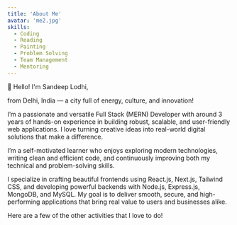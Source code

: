 ```yaml
---
title: 'About Me'
avatar: 'me2.jpg'
skills:
  - Coding
  - Reading
  - Painting
  - Problem Solving
  - Team Management
  - Mentoring
---
```


👋 Hello! I'm Sandeep Lodhi,

from Delhi, India — a city full of energy, culture, and innovation!

I’m a passionate and versatile Full Stack (MERN) Developer with around 3 years of hands-on experience in building robust, scalable, and user-friendly web applications. I love turning creative ideas into real-world digital solutions that make a difference.

I’m a self-motivated learner who enjoys exploring modern technologies, writing clean and efficient code, and continuously improving both my technical and problem-solving skills.

I specialize in crafting beautiful frontends using React.js, Next.js, Tailwind CSS, and developing powerful backends with Node.js, Express.js, MongoDB, and MySQL. My goal is to deliver smooth, secure, and high-performing applications that bring real value to users and businesses alike.

Here are a few of the other activities that I love to do!
